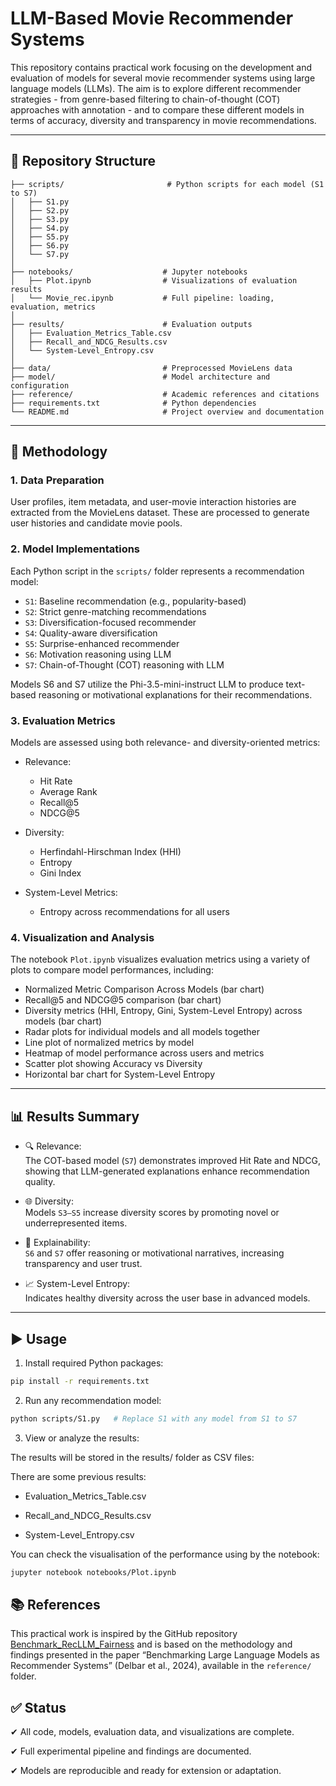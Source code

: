 # LLM-Based Movie Recommender Systems

This repository contains practical work focusing on the development and evaluation of models for several movie recommender systems using large language models (LLMs). The aim is to explore different recommender strategies - from genre-based filtering to chain-of-thought (COT) approaches with annotation - and to compare these different models in terms of accuracy, diversity and transparency in movie recommendations.

---

## 📁 Repository Structure

```text
├── scripts/                       # Python scripts for each model (S1 to S7)
│   ├── S1.py
│   ├── S2.py
│   ├── S3.py
│   ├── S4.py
│   ├── S5.py
│   ├── S6.py
│   └── S7.py
│
├── notebooks/                    # Jupyter notebooks
│   ├── Plot.ipynb                # Visualizations of evaluation results
│   └── Movie_rec.ipynb           # Full pipeline: loading, evaluation, metrics
│
├── results/                      # Evaluation outputs
│   ├── Evaluation_Metrics_Table.csv
│   ├── Recall_and_NDCG_Results.csv
│   └── System-Level_Entropy.csv
│
├── data/                         # Preprocessed MovieLens data
├── model/                        # Model architecture and configuration
├── reference/                    # Academic references and citations
├── requirements.txt              # Python dependencies
└── README.md                     # Project overview and documentation

```

---

## 🧠 Methodology

### 1. Data Preparation

User profiles, item metadata, and user-movie interaction histories are extracted from the MovieLens dataset. These are processed to generate user histories and candidate movie pools.

### 2. Model Implementations

Each Python script in the `scripts/` folder represents a recommendation model:

- `S1`: Baseline recommendation (e.g., popularity-based)
- `S2`: Strict genre-matching recommendations
- `S3`: Diversification-focused recommender
- `S4`: Quality-aware diversification
- `S5`: Surprise-enhanced recommender
- `S6`: Motivation reasoning using LLM
- `S7`: Chain-of-Thought (COT) reasoning with LLM

Models S6 and S7 utilize the Phi-3.5-mini-instruct LLM to produce text-based reasoning or motivational explanations for their recommendations.

### 3. Evaluation Metrics

Models are assessed using both relevance- and diversity-oriented metrics:

- Relevance:  
  - Hit Rate  
  - Average Rank  
  - Recall@5  
  - NDCG@5

- Diversity:  
  - Herfindahl-Hirschman Index (HHI)  
  - Entropy  
  - Gini Index

- System-Level Metrics:  
  - Entropy across recommendations for all users

### 4. Visualization and Analysis

The notebook `Plot.ipynb` visualizes evaluation metrics using a variety of plots to compare model performances, including:

- Normalized Metric Comparison Across Models (bar chart)  
- Recall@5 and NDCG@5 comparison (bar chart)  
- Diversity metrics (HHI, Entropy, Gini, System-Level Entropy) across models (bar chart)  
- Radar plots for individual models and all models together  
- Line plot of normalized metrics by model  
- Heatmap of model performance across users and metrics  
- Scatter plot showing Accuracy vs Diversity  
- Horizontal bar chart for System-Level Entropy

---

## 📊 Results Summary

- 🔍 Relevance:  
  The COT-based model (`S7`) demonstrates improved Hit Rate and NDCG, showing that LLM-generated explanations enhance recommendation quality.

- 🌐 Diversity:  
  Models `S3–S5` increase diversity scores by promoting novel or underrepresented items.

- 💬 Explainability:  
  `S6` and `S7` offer reasoning or motivational narratives, increasing transparency and user trust.

- 📈 System-Level Entropy:  
  Indicates healthy diversity across the user base in advanced models.

---

## ▶️ Usage

1. Install required Python packages:

```bash
pip install -r requirements.txt
```

2. Run any recommendation model:

```bash
python scripts/S1.py   # Replace S1 with any model from S1 to S7
```
3. View or analyze the results:

The results will be stored in the results/ folder as CSV files:

There are some previous results:

- Evaluation_Metrics_Table.csv

- Recall_and_NDCG_Results.csv

- System-Level_Entropy.csv

You can check the visualisation of the performance using by the notebook:

```bash
jupyter notebook notebooks/Plot.ipynb
```
## 📚 References

This practical work is inspired by the GitHub repository [Benchmark_RecLLM_Fairness](https://github.com/yasdel/Benchmark_RecLLM_Fairness) and is based on the methodology and findings presented in the paper “Benchmarking Large Language Models as Recommender Systems” (Delbar et al., 2024), available in the `reference/` folder.

## ✅ Status
✔ All code, models, evaluation data, and visualizations are complete.

✔ Full experimental pipeline and findings are documented.

✔ Models are reproducible and ready for extension or adaptation.

